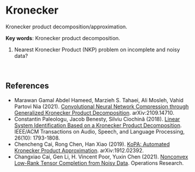 # Kronecker
Kronecker product decomposition/approximation.

**Key words**: Kronecker product decomposition.

1. Nearest Kronecker Product (NKP) problem on incomplete and noisy data?

<br>

## References

- Marawan Gamal Abdel Hameed, Marzieh S. Tahaei, Ali Mosleh, Vahid Partovi Nia (2021). [Convolutional Neural Network Compression through Generalized Kronecker Product Decomposition](https://arxiv.org/pdf/2109.14710.pdf). arXiv:2109.14710.
- Constantin Paleologu, Jacob Benesty, Silviu Ciochină (2018). [Linear System Identification Based on a Kronecker Product Decomposition](https://doi.org/10.1109/TASLP.2018.2842146). IEEE/ACM Transactions on Audio, Speech, and Language Processing, 26(10): 1793-1808.
- Chencheng Cai, Rong Chen, Han Xiao (2019). [KoPA: Automated Kronecker Product Approximation](https://arxiv.org/abs/1912.02392). arXiv:1912.02392.
- Changxiao Cai, Gen Li, H. Vincent Poor, Yuxin Chen (2021). [Nonconvex Low-Rank Tensor Completion from Noisy Data](https://doi.org/10.1287/opre.2021.2106). Operations Research.
